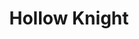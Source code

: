 ---
title: "Hollow Knight"
image: 
  path: /assets/images/handpicks/hollow_knight.jpeg
  thumbnail: /assets/images/handpicks/Hollow_Knight_first_cover_art.webp.png
  caption: "Photo from [Pexels](https://www.pexels.com)"
---